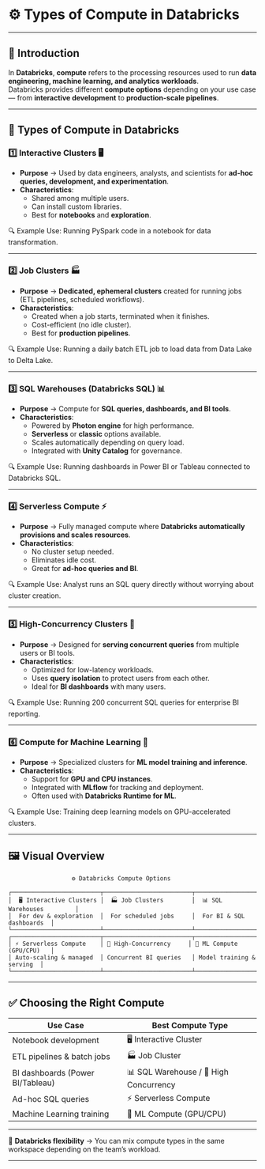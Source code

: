 # ⚙️ Types of Compute in Databricks  

---

## 🔹 Introduction  
In **Databricks**, **compute** refers to the processing resources used to run **data engineering, machine learning, and analytics workloads**.  
Databricks provides different **compute options** depending on your use case — from **interactive development** to **production-scale pipelines**.  

---

## 🧩 Types of Compute in Databricks  

### 1️⃣ **Interactive Clusters** 🖥️  
- **Purpose** → Used by data engineers, analysts, and scientists for **ad-hoc queries, development, and experimentation**.  
- **Characteristics**:  
  - Shared among multiple users.  
  - Can install custom libraries.  
  - Best for **notebooks** and **exploration**.  

🔍 Example Use: Running PySpark code in a notebook for data transformation.  

---

### 2️⃣ **Job Clusters** 🏭  
- **Purpose** → **Dedicated, ephemeral clusters** created for running jobs (ETL pipelines, scheduled workflows).  
- **Characteristics**:  
  - Created when a job starts, terminated when it finishes.  
  - Cost-efficient (no idle cluster).  
  - Best for **production pipelines**.  

🔍 Example Use: Running a daily batch ETL job to load data from Data Lake to Delta Lake.  

---

### 3️⃣ **SQL Warehouses (Databricks SQL)** 📊  
- **Purpose** → Compute for **SQL queries, dashboards, and BI tools**.  
- **Characteristics**:  
  - Powered by **Photon engine** for high performance.  
  - **Serverless** or **classic** options available.  
  - Scales automatically depending on query load.  
  - Integrated with **Unity Catalog** for governance.  

🔍 Example Use: Running dashboards in Power BI or Tableau connected to Databricks SQL.  

---

### 4️⃣ **Serverless Compute** ⚡  
- **Purpose** → Fully managed compute where **Databricks automatically provisions and scales resources**.  
- **Characteristics**:  
  - No cluster setup needed.  
  - Eliminates idle cost.  
  - Great for **ad-hoc queries and BI**.  

🔍 Example Use: Analyst runs an SQL query directly without worrying about cluster creation.  

---

### 5️⃣ **High-Concurrency Clusters** 👥  
- **Purpose** → Designed for **serving concurrent queries** from multiple users or BI tools.  
- **Characteristics**:  
  - Optimized for low-latency workloads.  
  - Uses **query isolation** to protect users from each other.  
  - Ideal for **BI dashboards** with many users.  

🔍 Example Use: Running 200 concurrent SQL queries for enterprise BI reporting.  

---

### 6️⃣ **Compute for Machine Learning** 🤖  
- **Purpose** → Specialized clusters for **ML model training and inference**.  
- **Characteristics**:  
  - Support for **GPU and CPU instances**.  
  - Integrated with **MLflow** for tracking and deployment.  
  - Often used with **Databricks Runtime for ML**.  

🔍 Example Use: Training deep learning models on GPU-accelerated clusters.  

---

## 🖼️ Visual Overview  

```
                  ⚙️ Databricks Compute Options

┌─────────────────────────┬─────────────────────────┬───────────────────────────┐
│  🖥️ Interactive Clusters │  🏭 Job Clusters        │  📊 SQL Warehouses         │
│  For dev & exploration  │  For scheduled jobs     │  For BI & SQL dashboards  │
└─────────────────────────┴─────────────────────────┴───────────────────────────┘
┌─────────────────────────┬─────────────────────────┬───────────────────────────┐
│ ⚡ Serverless Compute    │ 👥 High-Concurrency     │ 🤖 ML Compute (GPU/CPU)   │
│ Auto-scaling & managed  │ Concurrent BI queries   │ Model training & serving  │
└─────────────────────────┴─────────────────────────┴───────────────────────────┘

```

---

## ✅ Choosing the Right Compute  

| Use Case                         | Best Compute Type         |
|----------------------------------|---------------------------|
| Notebook development             | 🖥️ Interactive Cluster     |
| ETL pipelines & batch jobs       | 🏭 Job Cluster             |
| BI dashboards (Power BI/Tableau) | 📊 SQL Warehouse / 👥 High Concurrency |
| Ad-hoc SQL queries               | ⚡ Serverless Compute      |
| Machine Learning training        | 🤖 ML Compute (GPU/CPU)   |

---

🚀 **Databricks flexibility** → You can mix compute types in the same workspace depending on the team’s workload.  

---